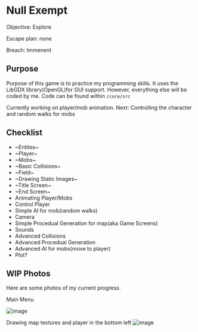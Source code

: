 # Null Exempt
Objective: Explore

Escape plan: none

Breach: Immenent


## Purpose
Purpose of this game is to practice my programming skills. It uses the LibGDX library(OpenGL)for GUI support. However, everything else will be coded by me. Code can be found within ```/core/src```

Currently working on player/mob animation. Next: Controlling the character and random walks for mobs

## Checklist

- ~Entites~
- ~Player~
- ~Mobs~
- ~Basic Collisions~
- ~Field~
- ~Drawing Static Images~
- ~Title Screen~
- ~End Screen~
- Animating Player/Mobs
- Control Player
- Simple AI for mob(random walks)
- Camera
- Simple Procedual Generation for map(aka Game Screens)
- Sounds
- Advanced Collisions
- Advanced Procedual Generation
- Advanced AI for mobs(move to player)
- Plot?

## WIP Photos
Here are some photos of my current progress.

Main Menu

![image](https://drive.google.com/uc?export=view&id=1gE1vOgqNMI0YknLcjXYO4xl2sYB-9TGp)

Drawing map textures and player in the bottom left
![image](https://drive.google.com/uc?export=view&id=1v3GZZpno94xMcnUJR2ALZZctsF2gprSC)
